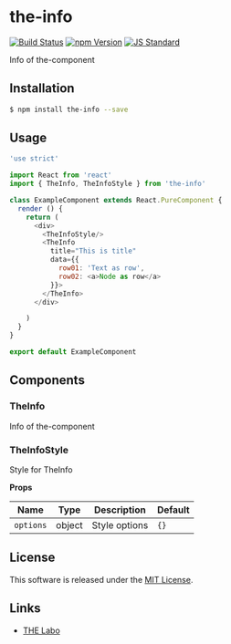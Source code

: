 the-info
==========

<!---
This file is generated by ape-tmpl. Do not update manually.
--->

<!-- Badge Start -->
<a name="badges"></a>

[![Build Status][bd_travis_shield_url]][bd_travis_url]
[![npm Version][bd_npm_shield_url]][bd_npm_url]
[![JS Standard][bd_standard_shield_url]][bd_standard_url]

[bd_repo_url]: https://github.com/the-labo/the-info
[bd_travis_url]: http://travis-ci.org/the-labo/the-info
[bd_travis_shield_url]: http://img.shields.io/travis/the-labo/the-info.svg?style=flat
[bd_travis_com_url]: http://travis-ci.com/the-labo/the-info
[bd_travis_com_shield_url]: https://api.travis-ci.com/the-labo/the-info.svg?token=
[bd_license_url]: https://github.com/the-labo/the-info/blob/master/LICENSE
[bd_codeclimate_url]: http://codeclimate.com/github/the-labo/the-info
[bd_codeclimate_shield_url]: http://img.shields.io/codeclimate/github/the-labo/the-info.svg?style=flat
[bd_codeclimate_coverage_shield_url]: http://img.shields.io/codeclimate/coverage/github/the-labo/the-info.svg?style=flat
[bd_gemnasium_url]: https://gemnasium.com/the-labo/the-info
[bd_gemnasium_shield_url]: https://gemnasium.com/the-labo/the-info.svg
[bd_npm_url]: http://www.npmjs.org/package/the-info
[bd_npm_shield_url]: http://img.shields.io/npm/v/the-info.svg?style=flat
[bd_standard_url]: http://standardjs.com/
[bd_standard_shield_url]: https://img.shields.io/badge/code%20style-standard-brightgreen.svg

<!-- Badge End -->


<!-- Description Start -->
<a name="description"></a>

Info of the-component

<!-- Description End -->


<!-- Overview Start -->
<a name="overview"></a>



<!-- Overview End -->


<!-- Sections Start -->
<a name="sections"></a>

<!-- Section from "doc/guides/01.Installation.md.hbs" Start -->

<a name="section-doc-guides-01-installation-md"></a>

Installation
-----

```bash
$ npm install the-info --save
```


<!-- Section from "doc/guides/01.Installation.md.hbs" End -->

<!-- Section from "doc/guides/02.Usage.md.hbs" Start -->

<a name="section-doc-guides-02-usage-md"></a>

Usage
---------

```javascript
'use strict'

import React from 'react'
import { TheInfo, TheInfoStyle } from 'the-info'

class ExampleComponent extends React.PureComponent {
  render () {
    return (
      <div>
        <TheInfoStyle/>
        <TheInfo
          title="This is title"
          data={{
            row01: 'Text as row',
            row02: <a>Node as row</a>
          }}>
        </TheInfo>
      </div>

    )
  }
}

export default ExampleComponent

```


<!-- Section from "doc/guides/02.Usage.md.hbs" End -->

<!-- Section from "doc/guides/03.Components.md.hbs" Start -->

<a name="section-doc-guides-03-components-md"></a>

Components
-----------

### TheInfo

Info of the-component


### TheInfoStyle

Style for TheInfo

**Props**

| Name | Type | Description | Default |
| --- | --- | ---- | ---- |
| `options` | object  | Style options | `{}` |



<!-- Section from "doc/guides/03.Components.md.hbs" End -->


<!-- Sections Start -->


<!-- LICENSE Start -->
<a name="license"></a>

License
-------
This software is released under the [MIT License](https://github.com/the-labo/the-info/blob/master/LICENSE).

<!-- LICENSE End -->


<!-- Links Start -->
<a name="links"></a>

Links
------

+ [THE Labo][t_h_e_labo_url]

[t_h_e_labo_url]: https://github.com/the-labo

<!-- Links End -->
